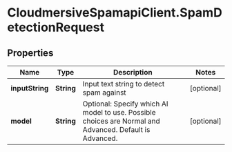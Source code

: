# CloudmersiveSpamapiClient.SpamDetectionRequest

## Properties
Name | Type | Description | Notes
------------ | ------------- | ------------- | -------------
**inputString** | **String** | Input text string to detect spam against | [optional] 
**model** | **String** | Optional: Specify which AI model to use.  Possible choices are Normal and Advanced.  Default is Advanced. | [optional] 


